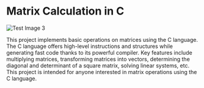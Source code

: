 
# Matrix Calculation in C
![Test Image 3](https://raw.githubusercontent.com/Ayoub-etoullali/Calcul_Matriciel/main/menu.jpg)

This project implements basic operations on matrices using the C language. The C language offers high-level instructions and structures while generating fast code thanks to its powerful compiler. Key features include multiplying matrices, transforming matrices into vectors, determining the diagonal and determinant of a square matrix, solving linear systems, etc. This project is intended for anyone interested in matrix operations using the C language.
